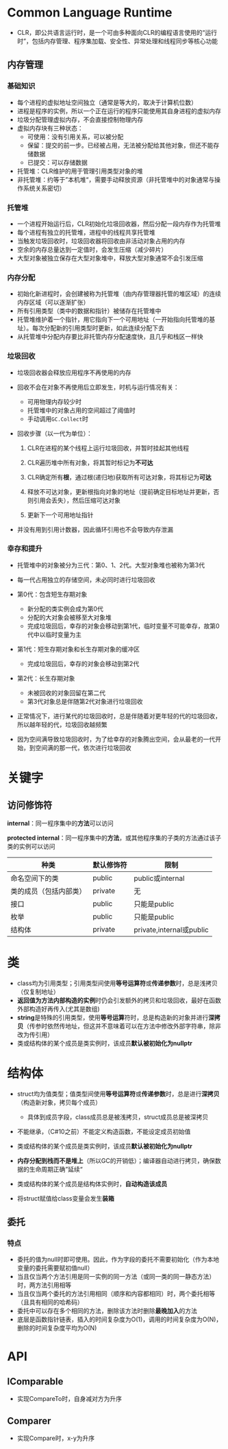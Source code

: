 # Common Language Runtime

- CLR，即公共语言运行时，是一个可由多种面向CLR的编程语言使用的“运行时”，包括内存管理、程序集加载、安全性、异常处理和线程同步等核心功能

## 内存管理

### 基础知识

- 每个进程的虚拟地址空间独立（通常是等大的，取决于计算机位数）
- 进程是程序的实例，所以一个正在运行的程序只能使用其自身进程的虚拟内存
- 垃圾分配管理虚拟内存，不会直接控制物理内存
- 虚拟内存块有三种状态：
  - 可使用：没有引用关系，可以被分配
  - 保留：提交的前一步。已经被占用，无法被分配给其他对象，但还不能存储数据
  - 已提交：可以存储数据
- 托管堆：CLR维护的用于管理引用类型对象的堆
- 非托管堆：约等于”本机堆“，需要手动释放资源（非托管堆中的对象通常与操作系统关系密切）

### 托管堆

- 一个进程开始运行后，CLR初始化垃圾回收器，然后分配一段内存作为托管堆
- 每个进程有独立的托管堆，进程中的线程共享托管堆
- 当触发垃圾回收时，垃圾回收器将回收由非活动对象占用的内存
- 空余的内存总量达到一定值时，会发生压缩（减少碎片）
- 大型对象被独立保存在大型对象堆中，释放大型对象通常不会引发压缩

### 内存分配

- 初始化新进程时，会创建被称为托管堆（由内存管理器托管的堆区域）的连续内存区域（可以逐渐扩张）
- 所有引用类型（类中的数据和指针）被储存在托管堆中
- 托管堆维护着一个指针，用它指向下一个可用地址（一开始指向托管堆的基址）。每次分配新的引用类型时更新，如此连续分配下去
- 从托管堆中分配内存要比非托管内存分配速度快，且几乎和栈区一样快

### 垃圾回收

- 垃圾回收器会释放应用程序不再使用的内存

- 回收不会在对象不再使用后立即发生，时机与运行情况有关：

  - 可用物理内存较少时
  - 托管堆中的对象占用的空间超过了阈值时
  - 手动调用`GC.Collect`时
- 回收步骤（以一代为单位）：

  1. CLR在进程的某个线程上运行垃圾回收，并暂时挂起其他线程

  2. CLR遍历堆中所有对象，将其暂时标记为**不可达**

  3. CLR确定所有**根**，通过根(递归地)获取所有可达对象，将其标记为**可达**
  4. 释放不可达对象，更新根指向对象的地址（提前确定目标地址并更新，否则引用会丢失），然后压缩可达对象
  5. 更新下一个可用地址指针
- 并没有用到引用计数器，因此循环引用也不会导致内存泄漏

### 幸存和提升

- 托管堆中的对象被分为三代：第0、1、2代。大型对象堆也被称为第3代
- 每一代占用独立的存储空间，未必同时进行垃圾回收

- 第0代：包含短生存期对象
  - 新分配的类实例会成为第0代
  - 分配的大对象会被移至大对象堆
  - 完成垃圾回后，幸存的对象会移动到第1代，临时变量不可能幸存，故第0代中以临时变量为主

- 第1代：短生存期对象和长生存期对象的缓冲区
  - 完成垃圾回后，幸存的对象会移动到第2代

- 第2代：长生存期对象
  - 未被回收的对象回留在第二代
  - 第3代对象总是伴随第2代对象进行垃圾回收

- 正常情况下，进行某代的垃圾回收时，总是伴随着对更年轻的代的垃圾回收，所以越年轻的代，垃圾回收越频繁
- 因为空间满导致垃圾回收时，为了给幸存的对象腾出空间，会从最老的一代开始，到空间满的那一代，依次进行垃圾回收

# 关键字

## 访问修饰符

**internal**：同一程序集中的**方法**可以访问

**protected internal**：同一程序集中的**方法**，或其他程序集的子类的方法通过该子类的实例可以访问

| 种类                   | 默认修饰符 | 限制                     |
| ---------------------- | ---------- | ------------------------ |
| 命名空间下的类         | public     | public或internal         |
| 类的成员（包括内部类） | private    | 无                       |
| 接口                   | public     | 只能是public             |
| 枚举                   | public     | 只能是public             |
| 结构体                 | private    | private,internal或public |

# 类

- class均为引用类型；引用类型间使用**等号运算符**或**传递参数**时，总是浅拷贝（仅复制地址）
- **返回值为方法内部构造的实例**时仍会引发额外的拷贝和垃圾回收，最好在函数外部构造好再传入(尤其是数组)
- **string**是特殊的引用类型，使用**等号运算**符时，总是构造新的对象并进行**深拷贝**（传参时依然传地址，但这并不意味着可以在方法中修改外部字符串，除非改为传引用）
- 类或结构体的某个成员是类实例时，该成员**默认被初始化为nullptr**

# 结构体

- struct均为值类型；值类型间使用**等号运算符**或**传递参数**时，总是进行**深拷贝**（构造新对象，拷贝每个成员）
  - 具体到成员字段，class成员总是被浅拷贝，struct成员总是被深拷贝

- 不能继承，（C#10之前）不能定义构造函数，不能设定成员初始值
- 类或结构体的某个成员是类实例时，该成员**默认被初始化为nullptr**
- **内存分配到栈而不是堆上**（所以GC的开销低）；编译器自动进行拷贝，确保数据的生命周期正确”延续“
- 类或结构体的某个成员是结构体实例时，**自动构造该成员**
- 将struct赋值给class变量会发生**装箱**

## 委托

### 特点

- 委托的值为null时即可使用。因此，作为字段的委托不需要初始化（作为本地变量的委托需要赋初值null）
- 当且仅当两个方法引用是同一实例的同一方法（或同一类的同一静态方法）时，两方法引用相等
- 当且仅当两个委托的方法引用相同（顺序和内容都相同）时，两个委托相等（且具有相同的哈希码）
- 委托中可以存在多个相同的方法，删除该方法时删除**最晚加入**的方法
- 底层是函数指针链表，插入的时间复杂度为O(1)，调用的时间复杂度为O(N)，删除的时间复杂度平均为O(N)

# API

## IComparable

- 实现CompareTo时，自身减对方为升序

## Comparer

- 实现Compare时，x-y为升序

